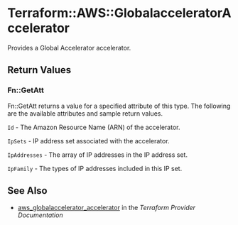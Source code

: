 # Terraform::AWS::GlobalacceleratorAccelerator

Provides a Global Accelerator accelerator.

## Return Values

### Fn::GetAtt

Fn::GetAtt returns a value for a specified attribute of this type. The following are the available attributes and sample return values.

`Id` - The Amazon Resource Name (ARN) of the accelerator.

`IpSets` - IP address set associated with the accelerator.

`IpAddresses` - The array of IP addresses in the IP address set.

`IpFamily` - The types of IP addresses included in this IP set.

## See Also

* [aws_globalaccelerator_accelerator](https://www.terraform.io/docs/providers/aws/r/globalaccelerator_accelerator.html) in the _Terraform Provider Documentation_